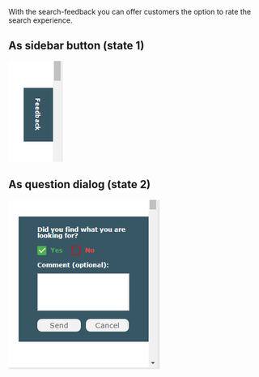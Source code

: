 With the search-feedback you can offer customers the option to rate the search experience.

## As sidebar button (state 1)
![feedback-1.png](/images/elements/examples/feedback-1.png)

## As question dialog (state 2)
![feedback-2.png](/images/elements/examples/feedback-2.png)
